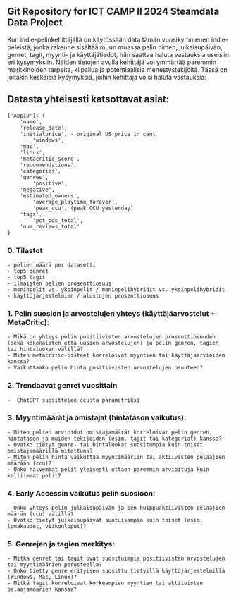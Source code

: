 ## Git Repository for ICT CAMP II 2024 Steamdata Data Project

Kun indie-pelinkehittäjällä on käytössään data tämän vuosikymmenen indie-peleistä, jonka rakenne sisältää muun muassa pelin nimen, julkaisupäivän, genret, tagit, myynti- ja käyttäjätiedot, hän saattaa haluta vastauksia useisiin eri kysymyksiin. Näiden tietojen avulla kehittäjä voi ymmärtää paremmin markkinoiden tarpeita, kilpailua ja potentiaalisia menestystekijöitä. Tässä on joitakin keskeisiä kysymyksiä, joihin kehittäjä voisi haluta vastauksia:
## Datasta yhteisesti katsottavat asiat:

```
['AppID']: {
	'name', 
	'release_date', 
	'initialprice', - original US price in cent
    	'windows',
	'mac',
	'linux',
	'metacritic_score',
	'recommendations',
	'categories', 
	'genres',
    	'positive',
	'negative',
	'estimated_owners',
    	'average_playtime_forever',
    	'peak_ccu', (peak CCU yesterday)
	'tags',
    	'pct_pos_total',
	'num_reviews_total'
}
```
 
### 0. Tilastot
    - pelien määrä per datasetti
    - top5 genret
    - top5 tagit
    - ilmaisten pelien prosenttiosuus
    - moninpelit vs. yksinpelit / moninpelihybridit vs. yksinpelihybridit
    - käyttöjärjestelmien / alustojen prosenttiosuus

### 1. Pelin suosion ja arvostelujen yhteys (käyttäjäarvostelut + MetaCritic):

    - Mikä on yhteys pelin positiivisten arvostelujen prosenttiosuuden (sekä kokonaisten että uusien arvostelujen) ja pelin genren, tagien tai hintaluokan välillä?
    - Miten metacritic-pisteet korreloivat myyntien tai käyttäjäarvioiden kanssa?
    - Vaikuttaako pelin hinta positiivisten arvostelujen osuuteen?

### 2. Trendaavat genret vuosittain
	-  ChatGPT suosittelee ccu:ta parametriksi

### 3. Myyntimäärät ja omistajat (hintatason vaikutus):

    - Miten pelien arvioidut omistajamäärät korreloivat pelin genren, hintatason ja muiden tekijöiden (esim. tagit tai kategoriat) kanssa?
    - Ovatko tietyt genre- tai hintaluokat suositumpia kuin toiset omistajamäärillä mitattuna?
    - Miten pelin hinta vaikuttaa myyntimääriin tai aktiivisten pelaajien määrään (ccu)?
    - Onko halvemmat pelit yleisesti ottaen paremmin arvioituja kuin kalliimmat pelit?

### 4. Early Accessin vaikutus pelin suosioon:

    - Onko yhteys pelin julkaisupäivän ja sen huippuaktiivisten pelaajien määrän (ccu) välillä?
    - Ovatko tietyt julkaisupäivät suotuisampia kuin toiset (esim. lomakaudet, viikonloput)?

### 5. Genrejen ja tagien merkitys:

    - Mitkä genret tai tagit ovat suosituimpia positiivisten arvostelujen tai myyntimäärien perusteella?
    - Onko tietty genre erityisen suosittu tietyillä käyttöjärjestelmillä (Windows, Mac, Linux)?
    - Mitkä tagit korreloivat korkeampien myyntien tai aktiivisten pelaajamäärien kanssa?
